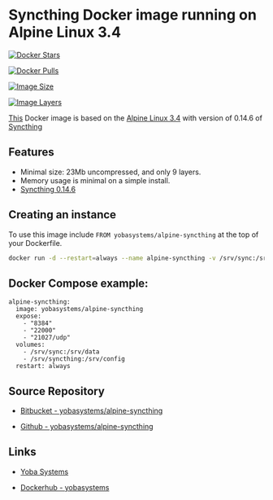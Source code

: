 # Syncthing Docker image running on Alpine Linux 3.4

[![Docker Stars](https://img.shields.io/docker/stars/yobasystems/alpine-syncthing.svg)](https://imagelayers.io/?images=yobasystems/alpine-syncthing:latest)

[![Docker Pulls](https://img.shields.io/docker/pulls/yobasystems/alpine-syncthing.svg)](https://imagelayers.io/?images=yobasystems/alpine-syncthing:latest)

[![Image Size](https://img.shields.io/imagelayers/image-size/yobasystems/alpine-syncthing/latest.svg)](https://imagelayers.io/?images=yobasystems/alpine-syncthing:latest)

[![Image Layers](https://img.shields.io/imagelayers/layers/yobasystems/alpine-syncthing/latest.svg)](https://imagelayers.io/?images=yobasystems/alpine-syncthing:latest)


[This](https://hub.docker.com/r/yobasystems/alpine-syncthing/) Docker image is based on the [Alpine Linux 3.4](http://alpinelinux.org/) with version of 0.14.6 of [Syncthing](https://syncthing.net/)

## Features

  * Minimal size: 23Mb uncompressed, and only 9 layers.
  * Memory usage is minimal on a simple install.
  * [Syncthing 0.14.6](https://syncthing.net/)


## Creating an instance

To use this image include `FROM yobasystems/alpine-syncthing` at the top of your Dockerfile.

```bash
docker run -d --restart=always --name alpine-syncthing -v /srv/sync:/srv/data -v /srv/syncthing:/srv/config -p 22000:22000  -p 21025:21025/udp -p 8384:8384 yobasystems/alpine-syncthing
```

## Docker Compose example:

```yalm
alpine-syncthing:
  image: yobasystems/alpine-syncthing
  expose:
    - "8384"
    - "22000"
    - "21027/udp"
  volumes:
    - /srv/sync:/srv/data
    - /srv/syncthing:/srv/config
  restart: always
```

## Source Repository

* [Bitbucket - yobasystems/alpine-syncthing](https://bitbucket.org/yobasystems/alpine-syncthing/)

* [Github - yobasystems/alpine-syncthing](https://github.com/yobasystems/alpine-syncthing)

## Links

* [Yoba Systems](https://www.yobasystems.co.uk/)

* [Dockerhub - yobasystems](https://hub.docker.com/u/yobasystems/)
